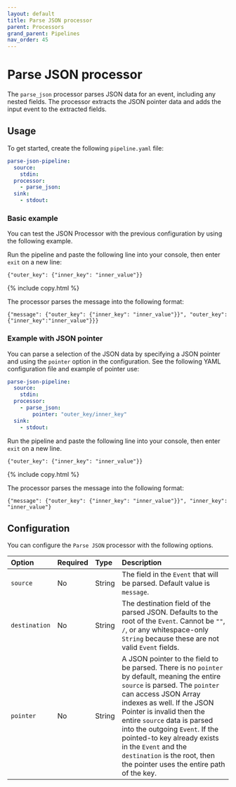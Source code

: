 ```yaml
---
layout: default
title: Parse JSON processor
parent: Processors
grand_parent: Pipelines
nav_order: 45
---
```


# Parse JSON processor

The `parse_json` processor parses JSON data for an event, including any nested fields. The processor extracts the JSON pointer data and adds the input event to the extracted fields.

## Usage

To get started, create the following `pipeline.yaml` file:

```yaml
parse-json-pipeline:
  source:
    stdin:
  processor:
    - parse_json:
  sink:
    - stdout:
```

### Basic example

You can test the JSON Processor with the previous configuration by using the following example.

Run the pipeline and paste the following line into your console, then enter `exit` on a new line:

```
{"outer_key": {"inner_key": "inner_value"}}
```
{% include copy.html %}

The processor parses the message into the following format:

```
{"message": {"outer_key": {"inner_key": "inner_value"}}", "outer_key":{"inner_key":"inner_value"}}}
```

### Example with JSON pointer

You can parse a selection of the JSON data by specifying a JSON pointer and using the `pointer` option in the configuration. See the following YAML configuration file and example of pointer use:

```yaml
parse-json-pipeline:
  source:
    stdin:
  processor:
    - parse_json:
        pointer: "outer_key/inner_key"
  sink:
    - stdout:
```

Run the pipeline and paste the following line into your console, then enter `exit` on a new line.

```
{"outer_key": {"inner_key": "inner_value"}}
```
{% include copy.html %}

The processor parses the message into the following format:

```
{"message": {"outer_key": {"inner_key": "inner_value"}}", "inner_key": "inner_value"}
```

## Configuration

You can configure the `Parse JSON` processor with the following options.

| Option | Required | Type | Description |
| :--- | :--- | :--- | :--- | 
| `source` | No | String | The field in the `Event` that will be parsed. Default value is `message`. |
| `destination` | No | String | The destination field of the parsed JSON. Defaults to the root of the `Event`. Cannot be `""`, `/`, or any whitespace-only `String` because these are not valid `Event` fields. |
| `pointer` | No | String | A JSON pointer to the field to be parsed. There is no `pointer` by default, meaning the entire `source` is parsed. The `pointer` can access JSON Array indexes as well. If the JSON Pointer is invalid then the entire `source` data is parsed into the outgoing `Event`. If the pointed-to key already exists in the `Event` and the `destination` is the root, then the pointer uses the entire path of the key. |